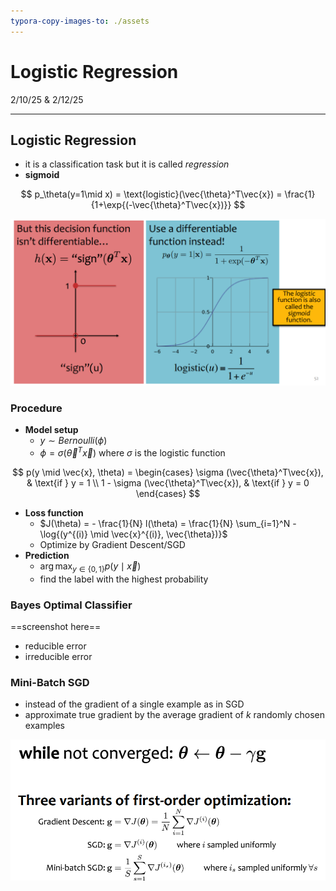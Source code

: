 ```yaml
---
typora-copy-images-to: ./assets
---
```


# Logistic Regression

2/10/25  & 2/12/25

___



## Logistic Regression

- it is a classification task but it is called *regression* 
- **sigmoid**

$$
p_\theta(y=1\mid x) = \text{logistic}(\vec{\theta}^T\vec{x}) =  \frac{1}{1+\exp{(-\vec{\theta}^T\vec{x})}}
$$

![image-20250212110701230](./assets/image-20250212110701230.png)



### Procedure

- **Model setup**
  - $y \sim Bernoulli(\phi)$
  - $\phi = \sigma (\vec{\theta}^T\vec{x})$ where $\sigma$ is the logistic function


$$
p(y \mid \vec{x}, \theta) =
\begin{cases}
\sigma (\vec{\theta}^T\vec{x}), & \text{if } y = 1 \\
1 - \sigma (\vec{\theta}^T\vec{x}), & \text{if } y = 0
\end{cases}
$$

- **Loss function**
  - $J(\theta) = - \frac{1}{N} l(\theta) = \frac{1}{N} \sum_{i=1}^N -\log{(y^{(i)} \mid \vec{x}^{(i)}, \vec{\theta})}$
  - Optimize by Gradient Descent/SGD
- **Prediction**
  - $\arg\max_{y \in \{0, 1\}} p(y \mid \vec{x})$
  - find the label with the highest probability





### Bayes Optimal Classifier

==screenshot here==

- reducible error
- irreducible error







### Mini-Batch SGD

- instead of the gradient of a single example as in SGD
- approximate true gradient by the average gradient of $k$ randomly chosen examples

![image-20250212115648867](./assets/image-20250212115648867.png)







